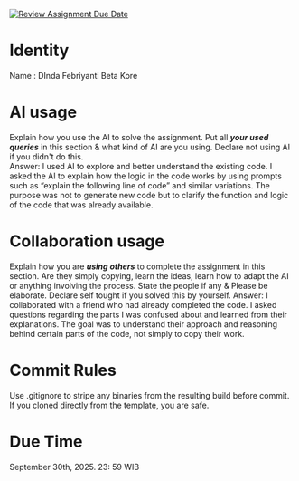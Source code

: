 [![Review Assignment Due Date](https://classroom.github.com/assets/deadline-readme-button-22041afd0340ce965d47ae6ef1cefeee28c7c493a6346c4f15d667ab976d596c.svg)](https://classroom.github.com/a/1PRAkQnI)
# Identity
Name : DInda Febriyanti Beta Kore

# AI usage
Explain how you use the AI to solve the assignment. Put all ***your used queries*** in this section & what kind of AI are you using. Declare not using AI if you didn't do this.  
Answer: I used AI to explore and better understand the existing code. I asked the AI to explain how the logic in the code works by using prompts such as “explain the following line of code” and similar variations. The purpose was not to generate new code but to clarify the function and logic of the code that was already available.

# Collaboration usage
Explain how you are ***using others*** to complete the assignment in this section. Are they simply copying, learn the ideas, learn how to adapt the AI or anything involving the process. State the people if any & Please be elaborate. Declare self tought if you solved this by yourself. 
Answer: I collaborated with a friend who had already completed the code. I asked questions regarding the parts I was confused about and learned from their explanations. The goal was to understand their approach and reasoning behind certain parts of the code, not simply to copy their work.

# Commit Rules
Use .gitignore to stripe any binaries from the resulting build before commit.  If you cloned directly from the template, you are safe. 

# Due Time
September 30th, 2025. 23: 59 WIB
